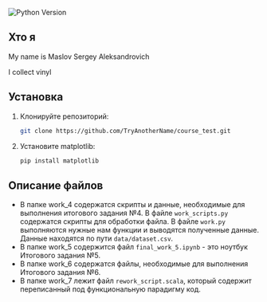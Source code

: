 ![Python Version](https://img.shields.io/badge/python-3.8.10-blue)

## Хто я

My name is Maslov Sergey Aleksandrovich

I collect vinyl

## Установка
1. Клонируйте репозиторий:
    ```bash
    git clone https://github.com/TryAnotherName/course_test.git
    ```
2. Установите matplotlib:
    ```bash
    pip install matplotlib
    ```

## Описание файлов

* В папке work_4 содержатся скрипты и данные, необходимые для выполнения итогового задания №4. В файле `work_scripts.py` содержатся скрипты для обработки файла. В файле `work.py` выполняются нужные нам функции и выводятся полученные данные. Данные находятся по пути `data/dataset.csv`.
* В папке work_5 содержится файл `final_work_5.ipynb` - это ноутбук Итогового задания №5.
* В папке work_6 содержатся файлы, необходимые для выполнения Итогового задания №6.
* В папке work_7 лежит файл `rework_script.scala`, который содержит переписанный под функциональную парадигму код.